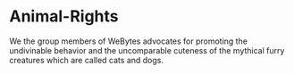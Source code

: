 # Animal-Rights
 We the group members of WeBytes advocates for promoting the undivinable behavior and the uncomparable cuteness of the mythical furry creatures which are called cats and dogs.
